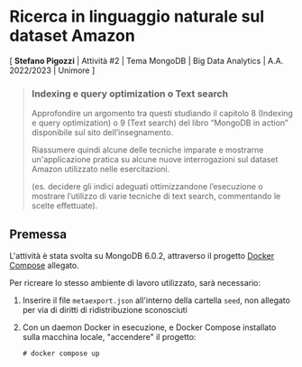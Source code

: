 # Ricerca in linguaggio naturale sul dataset Amazon

\[ **Stefano Pigozzi** | Attività #2 | Tema MongoDB | Big Data Analytics | A.A. 2022/2023 | Unimore \]

> ### Indexing e query optimization o Text search
>
> Approfondire un argomento tra questi studiando il capitolo 8 (Indexing e query optimization) o 9 (Text search) del libro “MongoDB in action” disponibile sul sito dell’insegnamento.
>
> Riassumere quindi alcune delle tecniche imparate e mostrarne un'applicazione pratica su alcune nuove interrogazioni sul dataset Amazon utilizzato nelle esercitazioni.
>
> (es. decidere gli indici adeguati ottimizzandone l’esecuzione o mostrare l’utilizzo di varie tecniche di text search, commentando le scelte effettuate).

## Premessa

L'attività è stata svolta su MongoDB 6.0.2, attraverso il progetto [Docker Compose](https://docs.docker.com/compose/) allegato.

Per ricreare lo stesso ambiente di lavoro utilizzato, sarà necessario:

1. Inserire il file `metaexport.json` all'interno della cartella `seed`, non allegato per via di diritti di ridistribuzione sconosciuti

2. Con un daemon Docker in esecuzione, e Docker Compose installato sulla macchina locale, "accendere" il progetto:
   ```console
   # docker compose up 
   ```

